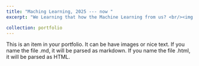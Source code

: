 ```yaml
---
title: "Maching Learning, 2025 --- now "
excerpt: "We Learning that how the Machine Learning from us? <br/><img src='/images/AImethods.jpg'>"

collection: portfolio
---
```


This is an item in your portfolio. It can be have images or nice text. If you name the file .md, it will be parsed as markdown. If you name the file .html, it will be parsed as HTML. 
